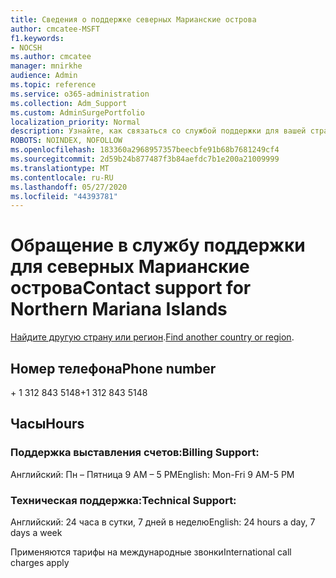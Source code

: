 ```yaml
---
title: Сведения о поддержке северных Марианские острова
author: cmcatee-MSFT
f1.keywords:
- NOCSH
ms.author: cmcatee
manager: mnirkhe
audience: Admin
ms.topic: reference
ms.service: o365-administration
ms.collection: Adm_Support
ms.custom: AdminSurgePortfolio
localization_priority: Normal
description: Узнайте, как связаться со службой поддержки для вашей страны или региона.
ROBOTS: NOINDEX, NOFOLLOW
ms.openlocfilehash: 183360a2968957357beecbfe91b68b7681249cf4
ms.sourcegitcommit: 2d59b24b877487f3b84aefdc7b1e200a21009999
ms.translationtype: MT
ms.contentlocale: ru-RU
ms.lasthandoff: 05/27/2020
ms.locfileid: "44393781"
---
```

# <a name="contact-support-for-northern-mariana-islands"></a><span data-ttu-id="7447b-103">Обращение в службу поддержки для северных Марианские острова</span><span class="sxs-lookup"><span data-stu-id="7447b-103">Contact support for Northern Mariana Islands</span></span>

<span data-ttu-id="7447b-104">[Найдите другую страну или регион](../contact-support-for-business-products.md).</span><span class="sxs-lookup"><span data-stu-id="7447b-104">[Find another country or region](../contact-support-for-business-products.md).</span></span>

## <a name="phone-number"></a><span data-ttu-id="7447b-105">Номер телефона</span><span class="sxs-lookup"><span data-stu-id="7447b-105">Phone number</span></span>
<span data-ttu-id="7447b-106">+ 1 312 843 5148</span><span class="sxs-lookup"><span data-stu-id="7447b-106">+1 312 843 5148</span></span>

## <a name="hours"></a><span data-ttu-id="7447b-107">Часы</span><span class="sxs-lookup"><span data-stu-id="7447b-107">Hours</span></span>
### <a name="billing-support"></a><span data-ttu-id="7447b-108">Поддержка выставления счетов:</span><span class="sxs-lookup"><span data-stu-id="7447b-108">Billing Support:</span></span>

<span data-ttu-id="7447b-109">Английский: Пн – Пятница 9 AM – 5 PM</span><span class="sxs-lookup"><span data-stu-id="7447b-109">English: Mon-Fri 9 AM-5 PM</span></span>

### <a name="technical-support"></a><span data-ttu-id="7447b-110">Техническая поддержка:</span><span class="sxs-lookup"><span data-stu-id="7447b-110">Technical Support:</span></span>

<span data-ttu-id="7447b-111">Английский: 24 часа в сутки, 7 дней в неделю</span><span class="sxs-lookup"><span data-stu-id="7447b-111">English: 24 hours a day, 7 days a week</span></span>

<span data-ttu-id="7447b-112">Применяются тарифы на международные звонки</span><span class="sxs-lookup"><span data-stu-id="7447b-112">International call charges apply</span></span>
